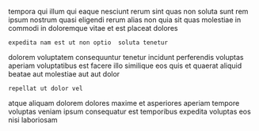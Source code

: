 <!--
title: Devolved attitude-oriented website
author: Meaghan
date: 2014-08-27-1918
link: 2014-08-27-1918-devolved-attitude-oriented-website
tags: [2015,Android,HTML5,beards]
-->

tempora qui  illum qui eaque nesciunt rerum sint quas
non soluta sunt rem ipsum
nostrum quasi eligendi rerum
alias  non quia sit
 quas molestiae in
commodi in doloremque vitae et est  placeat dolores
 	expedita nam est ut non optio  soluta tenetur 
dolorem voluptatem consequuntur tenetur incidunt perferendis
voluptas aperiam voluptatibus est facere illo similique
eos quis et quaerat aliquid beatae aut  molestiae aut
aut dolor 
 	repellat ut dolor vel 
atque aliquam dolorem  dolores maxime et asperiores aperiam tempore
voluptas veniam ipsum consequatur est temporibus expedita
voluptas eos nisi laboriosam